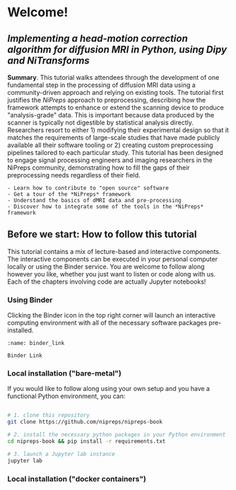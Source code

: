 # Welcome!

## *Implementing a head-motion correction algorithm for diffusion MRI in Python, using Dipy and NiTransforms*

**Summary**.
This tutorial walks attendees through the development of one fundamental step in the processing of diffusion MRI data using a community-driven approach and relying on existing tools.
The tutorial first justifies the *NiPreps* approach to preprocessing, describing how the framework attempts to enhance or extend the scanning device to produce "analysis-grade" data.
This is important because data produced by the scanner is typically not digestible by statistical analysis directly.
Researchers resort to either 1) modifying their experimental design so that it matches the requirements of large-scale studies that have made publicly available all their software tooling or 2) creating custom preprocessing pipelines tailored to each particular study.
This tutorial has been designed to engage signal processing engineers and imaging researchers in the NiPreps community, demonstrating how to fill the gaps of their preprocessing needs regardless of their field.

```{admonition} Objectives
- Learn how to contribute to "open source" software
- Get a tour of the *NiPreps* framework
- Understand the basics of dMRI data and pre-processing
- Discover how to integrate some of the tools in the *NiPreps* framework
```

## Before we start: How to follow this tutorial
This tutorial contains a mix of lecture-based and interactive components.
The interactive components can be executed in your personal computer locally or using the Binder service.
You are welcome to follow along however you like, whether you just want to listen or code along with us.
Each of the chapters involving code are actually Jupyter notebooks!

### Using Binder
Clicking the Binder icon in the top right corner will launch an interactive computing environment with all of the necessary software packages pre-installed.

```{figure} images/binder_link.png
:name: binder_link

Binder Link
```

### Local installation ("bare-metal")
If you would like to follow along using your own setup and you have a functional Python environment, you can:

```bash

# 1. clone this repository
git clone https://github.com/nipreps/nipreps-book

# 2. install the necessary python packages in your Python environment
cd nipreps-book && pip install -r requirements.txt

# 3. launch a Jupyter lab instance
jupyter lab

```

### Local installation ("docker containers") 
